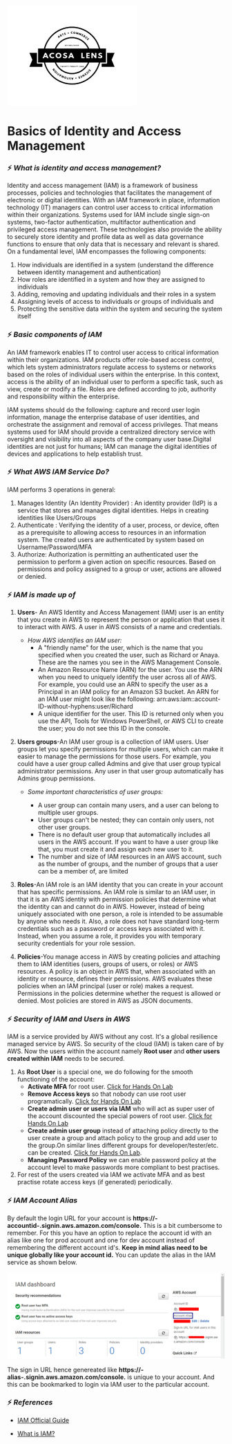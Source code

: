 [<img alt="acosalens" width="300px" src="https://github.com/jindalvishal09/AWS/blob/main/Resources/other/Acosa_logo.png" />](https://acosalens.com)

# Basics of Identity and Access Management

### ⚡ _What is identity and access management?_
Identity and access management (IAM) is a framework of business processes, policies and technologies that facilitates the management of electronic or digital identities. With an IAM framework in place, information technology (IT) managers can control user access to critical information within their organizations. Systems used for IAM include single sign-on systems, two-factor authentication, multifactor authentication and privileged access management. These technologies also provide the ability to securely store identity and profile data as well as data governance functions to ensure that only data that is necessary and relevant is shared.
On a fundamental level, IAM encompasses the following components:

1. How individuals are identified in a system (understand the difference between identity management and authentication)
2. How roles are identified in a system and how they are assigned to individuals
3. Adding, removing and updating individuals and their roles in a system
4. Assigning levels of access to individuals or groups of individuals and
5. Protecting the sensitive data within the system and securing the system itself

### ⚡ _Basic components of IAM_

An IAM framework enables IT to control user access to critical information within their organizations. IAM products offer role-based access control, which lets system administrators regulate access to systems or networks based on the roles of individual users within the enterprise.
In this context, access is the ability of an individual user to perform a specific task, such as view, create or modify a file. Roles are defined according to job, authority and responsibility within the enterprise.

IAM systems should do the following: capture and record user login information, manage the enterprise database of user identities, and orchestrate the assignment and removal of access privileges.
That means systems used for IAM should provide a centralized directory service with oversight and visibility into all aspects of the company user base.Digital identities are not just for humans; IAM can manage the digital identities of devices and applications to help establish trust.

### ⚡ _What AWS IAM Service Do?_

IAM performs 3 operations in general:
1. Manages Identity (An Identity Provider) : An identity provider (IdP) is a service that stores and manages digital identities. Helps in creating identities like Users/Groups
2. Authenticate : Verifying the identity of a user, process, or device, often as a prerequisite to allowing access to resources in an information system. The created users are authenticated by system based on Username/Password/MFA
3. Authorize: Authorization is permitting an authenticated user the permission to perform a given action on specific resources. Based on permissions and policy assigned to a group or user, actions are allowed or denied.

### ⚡ _IAM is made up of_

1. **Users**- An AWS Identity and Access Management (IAM) user is an entity that you create in AWS to represent the person or application that uses it to interact with AWS. A user in AWS consists of a name and credentials.
   * _How AWS identifies an IAM user:_
	   - A "friendly name" for the user, which is the name that you specified when you created the user, such as Richard or Anaya. These are the names you see in the AWS Management Console.
	   - An Amazon Resource Name (ARN) for the user. You use the ARN when you need to uniquely identify the user across all of AWS. For example, you could use an ARN to specify the user as a Principal in an IAM policy for an Amazon S3 bucket. An ARN for an IAM user might look like the following: arn:aws:iam::account-ID-without-hyphens:user/Richard
	   - A unique identifier for the user. This ID is returned only when you use the API, Tools for Windows PowerShell, or AWS CLI to create the user; you do not see this ID in the console.
	   
2. **Users groups**-An IAM user group is a collection of IAM users. User groups let you specify permissions for multiple users, which can make it easier to manage the permissions for those users. For example, you could have a user group called Admins and give that user group typical administrator permissions. Any user in that user group automatically has Admins group permissions.

	* _Some important characteristics of user groups:_

		- A user group can contain many users, and a user can belong to multiple user groups.
		- User groups can't be nested; they can contain only users, not other user groups.
		- There is no default user group that automatically includes all users in the AWS account. If you want to have a user group like that, you must create it and assign each new user to it.
		- The number and size of IAM resources in an AWS account, such as the number of groups, and the number of groups that a user can be a member of, are limited

3. **Roles**-An IAM role is an IAM identity that you can create in your account that has specific permissions. An IAM role is similar to an IAM user, in that it is an AWS identity with permission policies that determine what the identity can and cannot do in AWS. However, instead of being uniquely associated with one person, a role is intended to be assumable by anyone who needs it. Also, a role does not have standard long-term credentials such as a password or access keys associated with it. Instead, when you assume a role, it provides you with temporary security credentials for your role session.

4. **Policies**-You manage access in AWS by creating policies and attaching them to IAM identities (users, groups of users, or roles) or AWS resources. A policy is an object in AWS that, when associated with an identity or resource, defines their permissions. AWS evaluates these policies when an IAM principal (user or role) makes a request. Permissions in the policies determine whether the request is allowed or denied. Most policies are stored in AWS as JSON documents.

### ⚡ _Security of IAM and Users in AWS_

IAM is a service provided by AWS without any cost. It's a global resilience managed service by AWS. So security of the cloud (IAM) is taken care of by AWS. Now the users within the account namely **Root user** and **other users created within IAM** needs to be secured.
1. As **Root User** is a special one, we do following for the smooth functioning of the account:
    * **Activate MFA** for root user. [Click for Hands On Lab](01_Securing_Root_User_MFA.md)
    * **Remove Access keys** so that nobody can use root user programatically. [Click for Hands On Lab](02_Securing_Root_User_Remove_Access_Keys.md)
    * **Create admin user or users via IAM** who will act as super user of the account discounted the special powers of root user. [Click for Hands On Lab](03_Creating_adminuser_with_policy.md)
    * **Create admin user group** instead of attaching policy directly to the user create a group and attach policy to the group and add user to the group.On similar lines different groups for developer/tester/etc. can be created. [Click for Hands On Lab](04_Creating_admin_group.md). 
    * **Managing Password Policy** we can enable password policy at the account level to make passwords more compliant to best practises.
2. For rest of the users created via IAM we activate MFA and as best practise rotate access keys (if generated) periodically.

### ⚡ _IAM Account Alias_

By default the login URL for your account is **https://-accountid-.signin.aws.amazon.com/console.** This is a bit cumbersome to remember. For this you have an option to replace the account id with an alias like one for prod account and one for dev account instead of remembering the different account id's. **Keep in mind alias need to be unique globally like your account id.** You can update the alias in the IAM service as shown below.</br></br><img src="/Resources/IAM_basic/account_allias.png"/>

The sign in URL hence genereated like **https://-alias-.signin.aws.amazon.com/console.** is unique to your account. And this can be bookmarked to login via IAM user to the particular account.

### ⚡ _References_

* [IAM Official Guide](https://docs.aws.amazon.com/IAM/latest/UserGuide/introduction.html)

* [What is IAM?](https://www.techtarget.com/searchsecurity/definition/identity-access-management-IAM-system)
